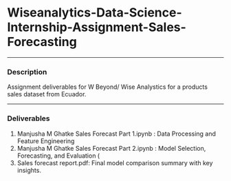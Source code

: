 # Wiseanalytics-Data-Science-Internship-Assignment-Sales-Forecasting
___________________________________________________________________________________________________________________________________________________________________
### Description
Assignment deliverables for W Beyond/ Wise Analystics for a products sales dataset from Ecuador.
___________________________________________________________________________________________________________________________________________________________________
### Deliverables
1. Manjusha M Ghatke Sales Forecast Part 1.ipynb : Data Processing and Feature Engineering
2. Manjusha M Ghatke Sales Forecast Part 2.ipynb : Model Selection, Forecasting, and Evaluation (
3. Sales forecast report.pdf: Final model comparison summary with key insights.
